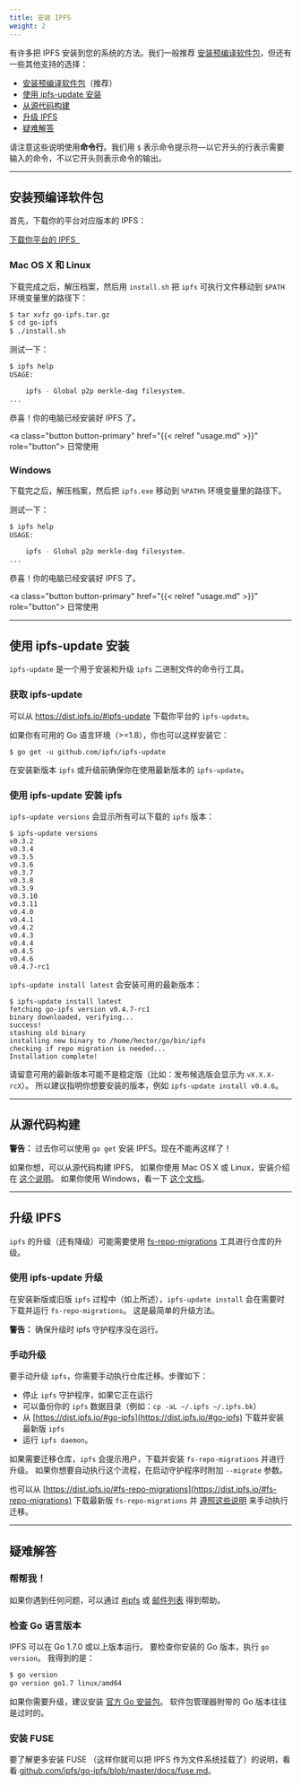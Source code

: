 ```yaml
---
title: 安装 IPFS
weight: 2
---
```


<!--
基于现存的安装文档 https://github.com/ipfs/website/blob/714fa4f3fc469d81b94dc190f1335b9556ad90e1/content/docs/install.md

Note there are pending PRs for that document that will need to be included here:
- https://github.com/ipfs/website/pull/260 / https://github.com/ipfs/website/pull/228
- https://github.com/ipfs/website/pull/258

-->

有许多把 IPFS 安装到您的系统的方法。我们一般推荐 [安装预编译软件包](#安装预编译软件包)，但还有一些其他支持的选择：

* [安装预编译软件包](#安装预编译软件包)（推荐）
* [使用 ipfs-update 安装](#使用-ipfs-update-安装)
* [从源代码构建](#从源代码构建)
* [升级 IPFS](#升级-ipfs)
* [疑难解答](#疑难解答)

请注意这些说明使用**命令行**。我们用 `$` 表示命令提示符—以它开头的行表示需要输入的命令，不以它开头则表示命令的输出。

---

## 安装预编译软件包

首先，下载你的平台对应版本的 IPFS：

<a class="button button-primary" href="https://dist.ipfs.io/#go-ipfs" role="button">
  下载你平台的 IPFS&nbsp;&nbsp;<i class="fa fa-download" aria-hidden="true"></i>
</a>

### Mac OS X 和 Linux

<!-- macOS 和 Linux 平台的 install.sh 好像都只会移动到 /usr/local/bin 或 /usr/bin，并不会检查 $PATH -->
下载完成之后，解压档案，然后用 `install.sh` 把 `ipfs` 可执行文件移动到 `$PATH` 环境变量里的路径下：

```sh
$ tar xvfz go-ipfs.tar.gz
$ cd go-ipfs
$ ./install.sh
```

测试一下：

```sh
$ ipfs help
USAGE:

    ipfs - Global p2p merkle-dag filesystem.
...
```

恭喜！你的电脑已经安装好 IPFS 了。

<a class="button button-primary" href="{{< relref "usage.md" >}}" role="button">
  日常使用&nbsp;&nbsp;<i class="fa fa-arrow-right"></i>
</a>

### Windows

下载完之后，解压档案，然后把 `ipfs.exe` 移动到 `%PATH%` 环境变量里的路径下。

测试一下：

```sh
$ ipfs help
USAGE:

    ipfs - Global p2p merkle-dag filesystem.
...
```

恭喜！你的电脑已经安装好 IPFS 了。

<a class="button button-primary" href="{{< relref "usage.md" >}}" role="button">
  日常使用&nbsp;&nbsp;<i class="fa fa-arrow-right"></i>
</a>


---

## 使用 ipfs-update 安装

`ipfs-update` 是一个用于安装和升级 `ipfs` 二进制文件的命令行工具。

### 获取 ipfs-update

可以从 https://dist.ipfs.io/#ipfs-update 下载你平台的 `ipfs-update`。

如果你有可用的 Go 语言环境（>=1.8），你也可以这样安装它：
```
$ go get -u github.com/ipfs/ipfs-update
```

在安装新版本 `ipfs` 或升级前确保你在使用最新版本的 `ipfs-update`。

### 使用 ipfs-update 安装 ipfs

`ipfs-update versions` 会显示所有可以下载的 `ipfs` 版本：

```
$ ipfs-update versions
v0.3.2
v0.3.4
v0.3.5
v0.3.6
v0.3.7
v0.3.8
v0.3.9
v0.3.10
v0.3.11
v0.4.0
v0.4.1
v0.4.2
v0.4.3
v0.4.4
v0.4.5
v0.4.6
v0.4.7-rc1
```


`ipfs-update install latest` 会安装可用的最新版本：

```
$ ipfs-update install latest
fetching go-ipfs version v0.4.7-rc1
binary downloaded, verifying...
success!
stashing old binary
installing new binary to /home/hector/go/bin/ipfs
checking if repo migration is needed...
Installation complete!
```

请留意可用的最新版本可能不是稳定版（比如：发布候选版会显示为 `vX.X.X-rcX`）。
所以建议指明你想要安装的版本，例如 `ipfs-update install v0.4.6`。

---

## 从源代码构建

<div class="message mb">
  <strong>警告：</strong> 过去你可以使用 <code>go get</code> 安装 IPFS。现在不能再这样了！
</div>

如果你想，可以从源代码构建 IPFS。
如果你使用 Mac OS X 或 Linux，安装介绍在 [这个说明](https://github.com/ipfs/go-ipfs#build-from-source)。
如果你使用 Windows，看一下 [这个文档](https://github.com/ipfs/go-ipfs/blob/master/docs/windows.md)。

---

## 升级 IPFS

`ipfs` 的升级（还有降级）可能需要使用 [fs-repo-migrations](https://dist.ipfs.io/#fs-repo-migrations) 工具进行仓库的升级。

### 使用 ipfs-update 升级

在安装新版或旧版 `ipfs` 过程中（如上所述），`ipfs-update install` 会在需要时下载并运行 `fs-repo-migrations`。
这是最简单的升级方法。

<div class="message mb">
  <strong>警告：</strong> 确保升级时 ipfs 守护程序没在运行。
</div>


### 手动升级

要手动升级 `ipfs`，你需要手动执行仓库迁移。步骤如下：

* 停止 `ipfs` 守护程序，如果它正在运行
* 可以备份你的 `ipfs` 数据目录（例如：`cp -aL ~/.ipfs ~/.ipfs.bk`）
* 从 [https://dist.ipfs.io/#go-ipfs](https://dist.ipfs.io/#go-ipfs) 下载并安装最新版 `ipfs`
* 运行 `ipfs daemon`。

如果需要迁移仓库，`ipfs` 会提示用户，下载并安装 `fs-repo-migrations` 并进行升级。
如果你想要自动执行这个流程，在启动守护程序时附加 `--migrate` 参数。

也可以从 [https://dist.ipfs.io/#fs-repo-migrations](https://dist.ipfs.io/#fs-repo-migrations)
下载最新版 `fs-repo-migrations` 并
[遵照这些说明](https://github.com/ipfs/fs-repo-migrations/blob/master/run.md) 来手动执行迁移。

---

## 疑难解答

### 帮帮我！

如果你遇到任何问题，可以通过 [#ipfs](../#community)
或 [邮件列表](../#community) 得到帮助。

### 检查 Go 语言版本

IPFS 可以在 Go 1.7.0 或以上版本运行。
要检查你安装的 Go 版本，执行 `go version`。
我得到的是：

```sh
$ go version
go version go1.7 linux/amd64
```

如果你需要升级，建议安装 [官方 Go 安装包](https://golang.org/doc/install)。
软件包管理器附带的 Go 版本往往是过时的。

### 安装 FUSE

要了解更多安装 FUSE （这样你就可以把 IPFS 作为文件系统挂载了）的说明，看看 [github.com/ipfs/go-ipfs/blob/master/docs/fuse.md](https://github.com/ipfs/go-ipfs/blob/master/docs/fuse.md)。
